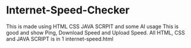 # Internet-Speed-Checker
This is made using HTML CSS JAVA SCRPIT and some AI usage This is good and show Ping, Download Speed and Upload Speed. All HTML, CSS and JAVA SCRIPT is in 1 internet-speed.html

